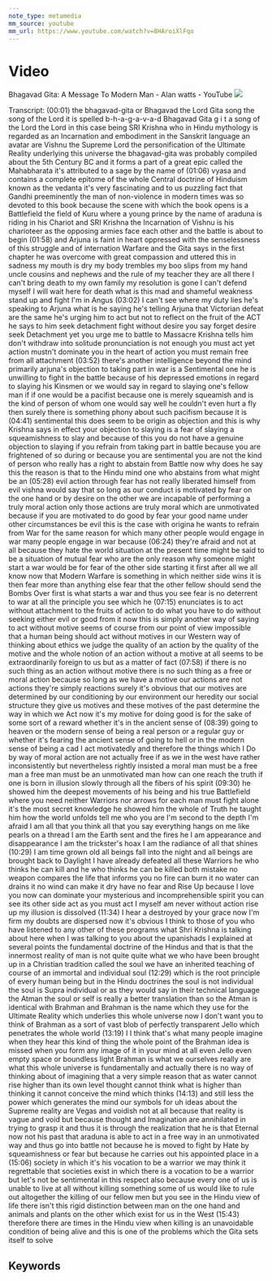 ```yaml
---
note_type: metamedia
mm_source: youtube
mm_url: https://www.youtube.com/watch?v=8HAroiXlFqo
---
```


# Video

Bhagavad Gita: A Message To Modern Man - Alan watts - YouTube
![](https://www.youtube.com/watch?v=8HAroiXlFqo)

Transcript:
(00:01) the bhagavad-gita or Bhagavad the Lord Gita song the song of the Lord it is spelled b-h-a-g-a-v-a-d Bhagavad Gita g i t a song of the Lord the Lord in this case being SRI Krishna who in Hindu mythology is regarded as an Incarnation and embodiment in the Sanskrit language an avatar are Vishnu the Supreme Lord the personification of the Ultimate Reality underlying this universe the bhagavad-gita was probably compiled about the 5th Century BC and it forms a part of a great epic called the Mahabharata it's attributed to a sage by the name of
(01:06) vyasa and contains a complete epitome of the whole Central doctrine of Hinduism known as the vedanta it's very fascinating and to us puzzling fact that Gandhi preeminently the man of non-violence in modern times was so devoted to this book because the scene with which the book opens is a Battlefield the field of Kuru where a young prince by the name of araduna is riding in his Chariot and SRI Krishna the Incarnation of Vishnu is his charioteer as the opposing armies face each other and the battle is about to begin
(01:58) and Arjuna is faint in heart oppressed with the senselessness of this struggle and of internation Warfare and the Gita says in the first chapter he was overcome with great compassion and uttered this in sadness my mouth is dry my body trembles my boo slips from my hand uncle cousins and nephews and the rule of my teacher they are all there I can't bring death to my own family my resolution is gone I can't defend myself I will wait here for death what is this mad and shameful weakness stand up and fight I'm in Angus
(03:02) I can't see where my duty lies he's speaking to Arjuna what is he saying he's telling Arjuna that Victorian defeat are the same he's urging him to act but not to reflect on the fruit of the ACT he says to him seek detachment fight without desire you say forget desire seek Detachment yet you urge me to battle to Massacre Krishna tells him don't withdraw into solitude pronunciation is not enough you must act yet action mustn't dominate you in the heart of action you must remain free from all attachment
(03:52) there's another intelligence beyond the mind  primarily arjuna's objection to taking part in war is a Sentimental one he is unwilling to fight in the battle because of his depressed emotions in regard to slaying his Kinsmen or we would say in regard to slaying one's fellow man  if if one would be a pacifist because one is merely squeamish and is the kind of person of whom one would say well he couldn't even hurt a fly then surely there is something phony about such pacifism because it is
(04:41) sentimental this does seem to be origin as objection and this is why Krishna says in effect your objection to slaying is a fear of slaying a squeamishness to slay and because of this you do not have a genuine objection to slaying if you refrain from taking part in battle because you are frightened of so during or because you are sentimental you are not the kind of person who really has a right to abstain from Battle now why does he say this the reason is that to the Hindu mind  one who abstains from what might be an
(05:28) evil action through fear has not really liberated himself from evil vishna would say that so long as our conduct is motivated by fear on the one hand or by desire on the other we are incapable of performing a truly moral action only those actions are truly moral which are unmotivated because if you are motivated to do good by fear your good name under other circumstances be evil this is the case with origina he wants to refrain from War for the same reason for which many other people would engage in war many people engage in war because
(06:24) they're afraid and not at all because they hate the world situation at the present time might be said to be a situation of mutual fear who are the only reason why someone might start a war would be for fear of the other side starting it first after all we all know now that Modern Warfare  is something in which neither side wins it is then fear more than anything else fear that the other fellow should send the Bombs Over first is what starts a war and thus you see fear is no deterrent to war at all the principle you see which he
(07:15) enunciates is to act without attachment to the fruits of action to do what you have to do without seeking either evil or good from it now this is simply another way of saying to act without motive seems of course from our point of view impossible that a human being should act without motives in our Western way of thinking about ethics we judge the quality of an action by the quality of the motive and the whole notion of an action without a motive at all seems to be extraordinarily foreign to us but as a matter of fact
(07:58) if there is no such thing as an action without motive there is no such thing as a free or moral action because so long as we have a motive our actions are not actions they're simply reactions surely it's obvious that our motives are determined by our conditioning by our environment our heredity our social structure they give us motives and these motives of the past determine the way in which we Act now it's my motive for doing good is for the sake of some sort of a reward whether it's in the ancient sense of
(08:39) going to heaven or the modern sense of being a real person or a regular guy or whether it's fearing the ancient sense of going to hell or in the modern sense of being a cad I act motivatedly and therefore the things which I Do by way of moral action are not actually free if as we in the west have rather inconsistently but nevertheless rightly insisted a moral man must be a free man a free man must be an unmotivated man how can one reach the truth if one is born in illusion slowly through all the fibers of his spirit
(09:30) he showed him the deepest movements of his being and his true Battlefield where you need neither Warriors nor arrows for each man must fight alone it's the most secret knowledge he showed him the whole of Truth he taught him how the world unfolds tell me who you are I'm second to the depth I'm afraid I am all that you think all that you say everything hangs on me like pearls on a thread I am the Earth sent and the fires he I am appearance and disappearance I am the trickster's hoax I am the radiance of all that shines
(10:29) I am time grown old all beings fall into the night and all beings are brought back to Daylight I have already defeated all these Warriors he who thinks he can kill and he who thinks he can be killed both mistake no weapon compares the life that informs you no fire can burn it no water can drains it no wind can make it dry have no fear and Rise Up because I love you now can dominate your mysterious and incomprehensible spirit you can see its other side act as you must act I myself am never without action rise up my illusion is dissolved
(11:34) I hear a destroyed by your grace now I'm firm my doubts are dispersed now it's obvious I think to those of you who have listened to any other of these programs what Shri Krishna is talking about here when I was talking to you about the upanishads I explained at several points the fundamental doctrine of the Hindus and that is that the innermost reality of man is not quite quite what we who have been brought up in a Christian tradition called the soul we have an inherited teaching of course of an immortal and individual soul
(12:29) which is the root principle of every human being but in the Hindu doctrines the soul is not individual the soul is Supra individual or as they would say in their technical language the Atman the soul or self is really a better translation than so the Atman is identical with Brahman and Brahman is the name which they use for the Ultimate Reality which underlies this whole universe  now I don't want you to think of Brahman as a sort of vast blob of perfectly transparent Jello which penetrates the whole world
(13:19) I I think that's what many people imagine when they hear this kind of thing the whole point of the Brahman idea is missed when you form any image of it in your mind at all even Jello even empty space or boundless light Brahman is what we ourselves really are what this whole universe is fundamentally and actually there is no way of thinking about of imagining that a very simple reason that as water cannot rise higher than its own level thought cannot think what is higher than thinking it cannot conceive the mind which thinks
(14:13) and still less the power which generates the mind our symbols for uh ideas about the Supreme reality are Vegas and voidish not at all because that reality is vague and void but because thought and Imagination are annihilated in trying to grasp it and thus it is through the realization that he is that Eternal now not his past that araduna is able to act in a free way in an unmotivated way and thus go into battle not because he is moved to fight by Hate by squeamishness or fear but because he carries out his appointed place in a
(15:06) society in which it's his vocation to be a warrior we may think it regrettable that societies exist in which there is a vocation to be a warrior but let's not be sentimental in this respect also because every one of us is unable to live at all without killing something some of us would like to rule out altogether the killing of our fellow men but you see in the Hindu view of life there isn't this rigid distinction between man on the one hand and animals and plants on the other which exist for us in the West
(15:43) therefore there are times in the Hindu view when killing is an unavoidable condition of being alive and this is one of the problems which the Gita sets itself to solve 


## Keywords